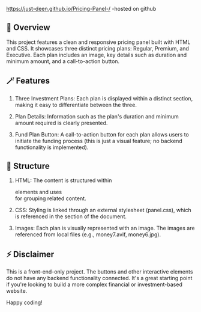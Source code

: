 https://just-deen.github.io/Pricing-Panel-/ -hosted on github 

## 💫 Overview 
This project features a clean and responsive pricing panel built with HTML and CSS. It showcases three distinct pricing plans: Regular, Premium, and Executive. Each plan includes an image, key details such as duration and minimum amount, and a call-to-action button.

## 🪄 Features
1. Three Investment Plans: Each plan is displayed within a distinct section, making it easy to differentiate between the three.

2. Plan Details: Information such as the plan's duration and minimum amount required is clearly presented.

3. Fund Plan Button: A call-to-action button for each plan allows users to initiate the funding process (this is just a visual feature; no backend functionality is implemented).

## 🌲 Structure
1. HTML: The content is structured within <div> elements and uses <section> for grouping related content.

2. CSS: Styling is linked through an external stylesheet (panel.css), which is referenced in the <head> section of the document.

3. Images: Each plan is visually represented with an image. The images are referenced from local files (e.g., money7.avif, money6.jpg).

## ⚡️ Disclaimer
This is a front-end-only project. The buttons and other interactive elements do not have any backend functionality connected. It's a great starting point if you're looking to build a more complex financial or investment-based website.

Happy coding!

